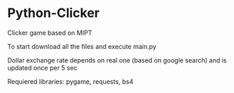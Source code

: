 # Python-Clicker
Clicker game based on MIPT

To start download all the files and execute main.py

Dollar exchange rate depends on real one (based on google search) and is updated once per 5 sec

Requiered libraries: pygame, requests, bs4
